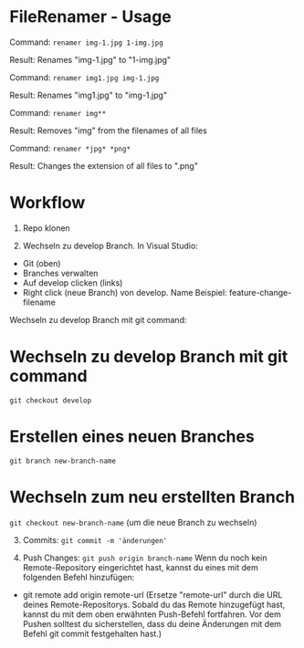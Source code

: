 # FileRenamer - Usage
Command: `renamer img-1.jpg 1-img.jpg`

Result: Renames "img-1.jpg" to "1-img.jpg"

Command: `renamer img1.jpg img-1.jpg`

Result: Renames "img1.jpg" to "img-1.jpg"

Command: `renamer img**`

Result: Removes "img" from the filenames of all files

Command: `renamer *jpg* *png*`

Result: Changes the extension of all files to ".png"

# Workflow
1. Repo klonen

2. Wechseln zu develop Branch. In Visual Studio: 
- Git (oben)
- Branches verwalten
- Auf develop clicken (links)
- Right click (neue Branch) von develop. Name Beispiel: feature-change-filename

Wechseln zu develop Branch mit git command:

# Wechseln zu develop Branch mit git command
`git checkout develop`

# Erstellen eines neuen Branches
`git branch new-branch-name`

# Wechseln zum neu erstellten Branch
`git checkout new-branch-name` (um die neue Branch zu wechseln)

3. Commits:
`git commit -m 'änderungen'`

5. Push Changes:
`git push origin branch-name`
Wenn du noch kein Remote-Repository eingerichtet hast, kannst du eines mit dem folgenden Befehl hinzufügen:

- git remote add origin remote-url (Ersetze "remote-url" durch die URL deines Remote-Repositorys. Sobald du das Remote hinzugefügt hast, kannst du mit dem oben erwähnten Push-Befehl fortfahren. Vor dem Pushen solltest du sicherstellen, dass du deine Änderungen mit dem Befehl git commit festgehalten hast.)
